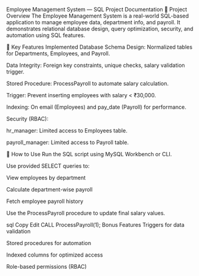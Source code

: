 Employee Management System — SQL Project Documentation
🔹 Project Overview
The Employee Management System is a real-world SQL-based application to manage employee data, department info, and payroll. It demonstrates relational database design, query optimization, security, and automation using SQL features.

🔹 Key Features Implemented
Database Schema Design: Normalized tables for Departments, Employees, and Payroll.

Data Integrity: Foreign key constraints, unique checks, salary validation trigger.

Stored Procedure: ProcessPayroll to automate salary calculation.

Trigger: Prevent inserting employees with salary < ₹30,000.

Indexing: On email (Employees) and pay_date (Payroll) for performance.

Security (RBAC):

hr_manager: Limited access to Employees table.

payroll_manager: Limited access to Payroll table.

🔹 How to Use
Run the SQL script using MySQL Workbench or CLI.

Use provided SELECT queries to:

View employees by department

Calculate department-wise payroll

Fetch employee payroll history

Use the ProcessPayroll procedure to update final salary values.

sql
Copy
Edit
CALL ProcessPayroll(1);
 Bonus Features
Triggers for data validation

Stored procedures for automation

Indexed columns for optimized access

Role-based permissions (RBAC)
